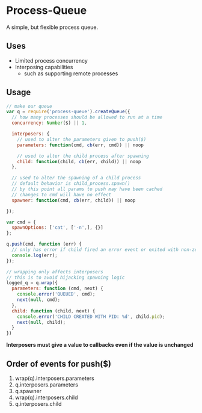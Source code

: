 # Process-Queue

A simple, but flexible process queue.

## Uses

* Limited process concurrency
* Interposing capabilities
  * such as supporting remote processes

## Usage

```javascript
// make our queue
var q = require('process-queue').createQueue({
  // how many processes should be allowed to run at a time
  concurrency: Number($) || 1,

  interposers: {
    // used to alter the parameters given to push($)
    parameters: function(cmd, cb(err, cmd)) || noop

    // used to alter the child process after spawning
    child: function(child, cb(err, child)) || noop
  },

  // used to alter the spawning of a child process
  // default behavior is child_process.spawn()
  // by this point all params to push may have been cached
  // changes to cmd will have no effect
  spawner: function(cmd, cb(err, child)) || noop

});

var cmd = {
  spawnOptions: ['cat', ['-n',], {}]
};

q.push(cmd, function (err) {
  // only has error if child fired an error event or exited with non-zero status
  console.log(err);
});

// wrapping only affects interposers
// this is to avoid hijacking spawning logic
logged_q = q.wrap({
  parameters: function (cmd, next) {
    console.error('QUEUED', cmd);
    next(null, cmd);
  },
  child: function (child, next) {
    console.error('CHILD CREATED WITH PID: %d', child.pid);
    next(null, child);
  }
})
```

**Interposers must give a value to callbacks even if the value is unchanged**

## Order of events for push($)

1. wrap(q).interposers.parameters
1. q.interposers.parameters
2. q.spawner
1. wrap(q).interposers.child
3. q.interposers.child
